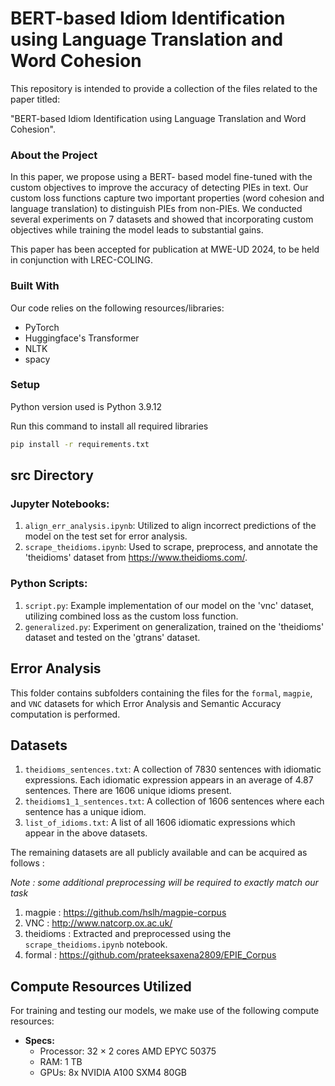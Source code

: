 # BERT-based Idiom Identification using Language Translation and Word Cohesion

This repository is intended to provide a collection of the files related to the paper titled: 

"BERT-based Idiom Identification using Language Translation and Word Cohesion".

### About the Project

In this paper, we propose using a BERT- based model fine-tuned with the custom objectives to improve the accuracy of detecting PIEs in text. Our custom loss functions capture two important properties (word cohesion and language translation) to distinguish PIEs from non-PIEs. We conducted several experiments on 7 datasets and showed that incorporating custom objectives while training the model leads to substantial gains.

This paper has been accepted for publication at MWE-UD 2024, to be held in conjunction with LREC-COLING.

### Built With

Our code relies on the following resources/libraries:

- PyTorch
- Huggingface's Transformer
- NLTK
- spacy

### Setup

Python version used is Python 3.9.12

Run this command to install all required libraries

```bash
pip install -r requirements.txt

```
## src Directory

### Jupyter Notebooks:

1. `align_err_analysis.ipynb`: Utilized to align incorrect predictions of the model on the test set for error analysis.
2. `scrape_theidioms.ipynb`: Used to scrape, preprocess, and annotate the 'theidioms' dataset from https://www.theidioms.com/.

### Python Scripts:

1. `script.py`: Example implementation of our model on the 'vnc' dataset, utilizing combined loss as the custom loss function.
2. `generalized.py`: Experiment on generalization, trained on the 'theidioms' dataset and tested on the 'gtrans' dataset.

## Error Analysis

This folder contains subfolders containing the files for the `formal`, `magpie`, and `VNC` datasets for which Error Analysis and Semantic Accuracy computation is performed.

## Datasets

1. `theidioms_sentences.txt`: A collection of 7830 sentences with idiomatic expressions. Each idiomatic expression appears in an average of 4.87 sentences. There are 1606 unique idioms present.
2. `theidioms1_1_sentences.txt`: A collection of 1606 sentences where each sentence has a unique idiom.
3. `list_of_idioms.txt`: A list of all 1606 idiomatic expressions which appear in the above datasets.

The remaining datasets are all publicly available and can be acquired as follows :

*Note : some additional preprocessing will be required to exactly match our task*

1. magpie : https://github.com/hslh/magpie-corpus
2. VNC : http://www.natcorp.ox.ac.uk/
3. theidioms : Extracted and preprocessed using the `scrape_theidioms.ipynb` notebook.
4. formal : https://github.com/prateeksaxena2809/EPIE_Corpus


## Compute Resources Utilized

For training and testing our models, we make use of the following compute resources:

- **Specs:**
  - Processor: 32 × 2 cores AMD EPYC 50375
  - RAM: 1 TB
  - GPUs: 8x NVIDIA A100 SXM4 80GB

